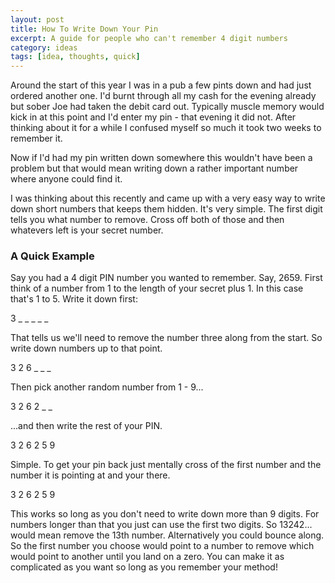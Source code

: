 ```yaml
---
layout: post
title: How To Write Down Your Pin 
excerpt: A guide for people who can't remember 4 digit numbers
category: ideas
tags: [idea, thoughts, quick]
---
```


Around the start of this year I was in a pub a few pints down and had just ordered another one. I'd burnt through all my cash for the evening already but sober Joe had taken the debit card out. Typically muscle memory would kick in at this point and I'd enter my pin - that evening it did not. After thinking about it for a while I confused myself so much it took two weeks to remember it. 

Now if I'd had my pin written down somewhere this wouldn't have been a problem but that would mean writing down a rather important number where anyone could find it.

I was thinking about this recently and came up with a very easy way to write down short numbers that keeps them hidden. It's very simple. The first digit tells you what number to remove. Cross off both of those and then whatevers left is your secret number.

### A Quick Example
Say you had a 4 digit PIN number you wanted to remember. Say, 2659. First think of a number from 1 to the length of your secret plus 1. In this case that's 1 to 5. Write it down first:

<p class="text-center text-big center">
    3 <span class="invisible">_ _ _ _ _</span>
</p>

That tells us we'll need to remove the number three along from the start. So write down numbers up to that point.

<p class="text-center text-big  center">
    3 2 6 <span class="invisible">_ _ _</span>
</p>

Then pick another random number from 1 - 9...

<p class="text-center text-big  center">
    3 2 6 2 <span class="invisible">_ _</span>
</p>

...and then write the rest of your PIN.

<p class="text-center text-big  center">
    3 2 6 2 5 9
</p>

Simple. To get your pin back just mentally cross of the first number and the number it is pointing at and your there.

<p class="text-center text-big center">
    <span class="muted">3</span> 2 6 <span class="muted">2</span> 5 9
</p>

This works so long as you don't need to write down more than 9 digits. For numbers longer than that you just can use the first two digits. So 13242... would mean remove the 13th number. Alternatively you could bounce along. So the first number you choose would point to a number to remove which would point to another until you land on a zero. You can make it as complicated as you want so long as you remember your method!
